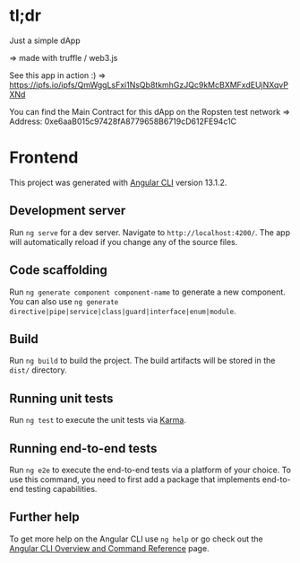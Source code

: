 # tl;dr

Just a simple dApp 

=> made with truffle / web3.js 

See this app in action :) =>
https://ipfs.io/ipfs/QmWggLsFxi1NsQb8tkmhGzJQc9kMcBXMFxdEUjNXqvPXNd

You can find the Main Contract for this dApp on the Ropsten test network =>
Address: 0xe6aaB015c97428fA8779658B6719cD612FE94c1C

# Frontend

This project was generated with [Angular CLI](https://github.com/angular/angular-cli) version 13.1.2.

## Development server

Run `ng serve` for a dev server. Navigate to `http://localhost:4200/`. The app will automatically reload if you change any of the source files.

## Code scaffolding

Run `ng generate component component-name` to generate a new component. You can also use `ng generate directive|pipe|service|class|guard|interface|enum|module`.

## Build

Run `ng build` to build the project. The build artifacts will be stored in the `dist/` directory.

## Running unit tests

Run `ng test` to execute the unit tests via [Karma](https://karma-runner.github.io).

## Running end-to-end tests

Run `ng e2e` to execute the end-to-end tests via a platform of your choice. To use this command, you need to first add a package that implements end-to-end testing capabilities.

## Further help

To get more help on the Angular CLI use `ng help` or go check out the [Angular CLI Overview and Command Reference](https://angular.io/cli) page.
